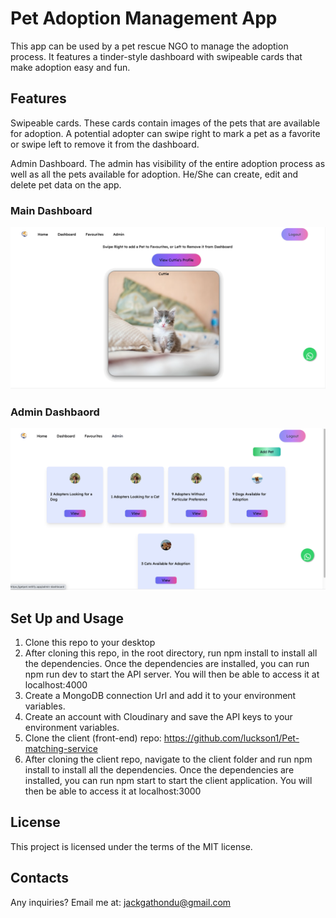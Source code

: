 
# Pet Adoption Management App

This app can be used by a pet rescue NGO to manage the adoption process. It features a tinder-style dashboard with swipeable cards that make adoption easy and fun.

## Features
Swipeable cards. These cards contain images of the pets that are available for adoption. A potential adopter can swipe right to mark a pet as a favorite or swipe left to remove it from the dashboard.

Admin Dashboard. The admin has visibility of the entire adoption process as well as all the pets available for adoption. He/She can create, edit and delete pet data on the app.

### Main Dashboard
![Dashboard](Dashboard.png)

### Admin Dashbaord
![Admin Dashboard](admin-dashboard.png)


## Set Up and Usage
1. Clone this repo to your desktop
2. After cloning this repo, in the root directory, run npm install to install all the dependencies. Once the dependencies are installed, you can run npm run dev to start the API server. You will then be able to access it at localhost:4000
3. Create a MongoDB connection Url and add it to your environment variables.
4. Create an account with Cloudinary and save the API keys to your environment variables.
5. Clone the client (front-end) repo: https://github.com/luckson1/Pet-matching-service
6. After cloning the client repo, navigate to the client folder and run npm install to install all the dependencies. Once the dependencies are installed, you can run npm start to start the client application. You will then be able to access it at localhost:3000
 
## License 
This project is licensed under the terms of the MIT license.
## Contacts
Any inquiries? Email me at: jackgathondu@gmail.com

